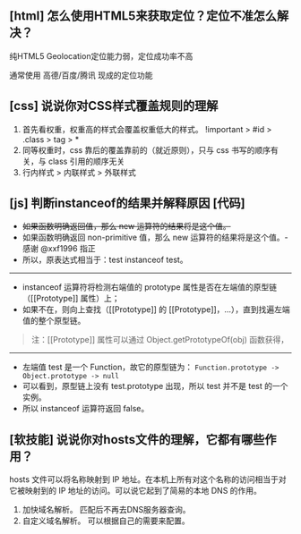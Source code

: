 ## [html] 怎么使用HTML5来获取定位？定位不准怎么解决？

纯HTML5 Geolocation定位能力弱，定位成功率不高

通常使用 高德/百度/腾讯 现成的定位功能

## [css] 说说你对CSS样式覆盖规则的理解

1. 首先看权重，权重高的样式会覆盖权重低大的样式。
!important > #id > .class > tag > *
2. 同等权重时，css 靠后的覆盖靠前的（就近原则），只与 css 书写的顺序有关，与 class 引用的顺序无关
3. 行内样式 > 内联样式 > 外联样式

## [js] 判断instanceof的结果并解释原因 [代码]

* ~~如果函数明确返回值，那么 new 运算符的结果将是这个值。~~
* 如果函数明确返回 non-primitive 值，那么 new 运算符的结果将是这个值。- 感谢 @xxf1996 指正
* 所以，原表达式相当于：test instanceof test。
******
* instanceof 运算符将检测右端值的 prototype 属性是否在左端值的原型链（[[Prototype]] 属性）上；
* 如果不在，则向上查找（[[Prototype]] 的 [[Prototype]]，…），直到找遍左端值的整个原型链。
> 注：[[Prototype]] 属性可以通过 Object.getPrototypeOf(obj) 函数获得，
******

* 左端值 test 是一个 Function，故它的原型链为：
`Function.prototype -> Object.prototype -> null`
* 可以看到，原型链上没有 test.prototype 出现，所以 test 并不是 test 的一个实例。
* 所以 instanceof 运算符返回 false。

## [软技能] 说说你对hosts文件的理解，它都有哪些作用？

hosts 文件可以将名称映射到 IP 地址。在本机上所有对这个名称的访问相当于对它被映射到的 IP 地址的访问。可以说它起到了简易的本地 DNS 的作用。

1. 加快域名解析。 匹配后不再去DNS服务器查询。
2. 自定义域名解析。 可以根据自己的需要来配置。
